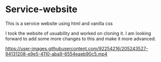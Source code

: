 # Service-website
This is a service website using html and vanilla css

I took the website of usuability and worked on cloning it. I am looking forward to add some more changes to this and make it more advanced.


https://user-images.githubusercontent.com/92254216/205243527-94131208-e9e5-4110-aba9-6554eaeb90c5.mp4

